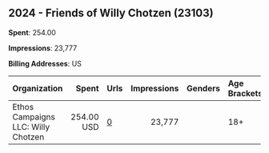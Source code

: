 ## 2024 - Friends of Willy Chotzen (23103) 
**Spent**: 254.00

**Impressions**: 23,777

**Billing Addresses**: US

|Organization|Spent|Urls|Impressions|Genders|Age Brackets|Country Codes|
|:---|---:|:---|---:|:---|:---|:---|
|Ethos Campaigns LLC: Willy Chotzen|254.00 USD|[0](https://www.snap.com/political-ads/asset/6f31e82002ff8403c3974a867a6ad69f2a89ac56b9839ca6d15e40581f5b3897?mediaType=mp4)|23,777||18+|united states|
